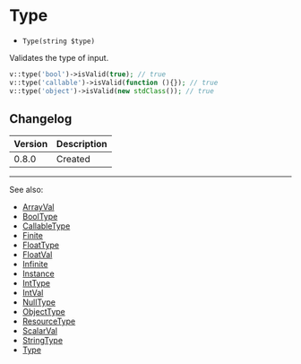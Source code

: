 # Type

- `Type(string $type)`

Validates the type of input.

```php
v::type('bool')->isValid(true); // true
v::type('callable')->isValid(function (){}); // true
v::type('object')->isValid(new stdClass()); // true
```

## Changelog

Version | Description
--------|-------------
  0.8.0 | Created

***
See also:

- [ArrayVal](ArrayVal.md)
- [BoolType](BoolType.md)
- [CallableType](CallableType.md)
- [Finite](Finite.md)
- [FloatType](FloatType.md)
- [FloatVal](FloatVal.md)
- [Infinite](Infinite.md)
- [Instance](Instance.md)
- [IntType](IntType.md)
- [IntVal](IntVal.md)
- [NullType](NullType.md)
- [ObjectType](ObjectType.md)
- [ResourceType](ResourceType.md)
- [ScalarVal](ScalarVal.md)
- [StringType](StringType.md)
- [Type](Type.md)
